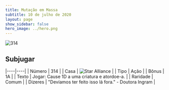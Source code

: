 ```yaml
---
title: Mutação em Massa
subtitle: 10 de julho de 2020
layout: page
show_sidebar: false
hero_image: ../hero.png
---
```


![314](https://cdn.keyforgegame.com/media/card_front/pt/479_314_C644FRW995H9_pt.png)

## Subjugar

|----|----|
| Número | 314 |
| Casa | ![Star Alliance](https://archonarcana.com/images/thumb/7/7d/Star_Alliance.png/22px-Star_Alliance.png "Aliança Estelar") |
| Tipo | Ação |
| Bônus | 1A |
| Texto | Jogar: Cause 1D a uma criatura e atordoe-a. |
| Raridade | Comum |
| Dizeres | "Devíamos ter feito isso lá fora."  - Doutora Ingram |
